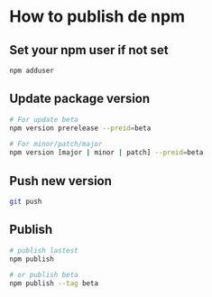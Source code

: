 # How to publish de npm 

## Set your npm user if not set
```sh
npm adduser
```

## Update package version 
```sh
# For update beta
npm version prerelease --preid=beta

# For minor/patch/major
npm version [major | minor | patch] --preid=beta
```

## Push new version
```sh
git push
```

## Publish
```sh
# publish lastest
npm publish

# or publish beta
npm publish --tag beta
```